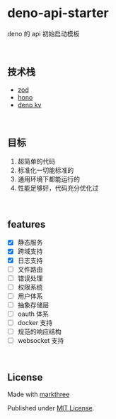 # deno-api-starter

deno 的 api 初始启动模板

<br />

## 技术栈

- [zod](https://zod.dev)
- [hono](https://github.com/honojs/hono)
- [deno kv](https://deno.com/kv)

<br />

## 目标

1. 超简单的代码
2. 标准化一切能标准的
3. 通用环境下都能运行的
4. 性能足够好，代码充分优化过

<br />

## features

- [x] 静态服务
- [x] 跨域支持
- [x] 日志支持
- [ ] 文件路由
- [ ] 错误处理
- [ ] 权限系统
- [ ] 用户体系
- [ ] 抽象存储层
- [ ] oauth 体系
- [ ] docker 支持
- [ ] 规范的响应结构
- [ ] websocket 支持

<br />

## License

Made with [markthree](https://github.com/markthree/)

Published under [MIT License](./LICENSE).
